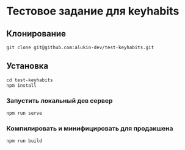 # Тестовое задание для keyhabits

## Клонирование 
```
git clone git@github.com:alukin-dev/test-keyhabits.git
```

## Установка
```
cd test-keyhabits
npm install
```

### Запустить локальный дев сервер
```
npm run serve
```

### Компилировать и минифицировать для продакшена
```
npm run build
```

